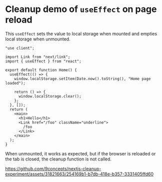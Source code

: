 # Cleanup demo of `useEffect` on page reload

This `useEffect` sets the value to local storage when mounted and empties local storage when unmounted.

```tsx
"use client";

import Link from "next/link";
import { useEffect } from "react";

export default function Home() {
  useEffect(() => {
    window.localStorage.setItem(Date.now().toString(), "Home page loaded");

    return () => {
      window.localStorage.clear();
    };
  }, []);
  return (
    <main>
      <h1>Hello</h1>
      <Link href="/foo" className="underline">
        /foo
      </Link>
    </main>
  );
}
```

When unmounted, it works as expected, but if the browser is reloaded or the tab is closed, the cleanup function is not called.

https://github.com/9concepts/nextjs-cleanup-experiment/assets/31821663/254169b1-b7db-418e-b357-3331405ffd60

